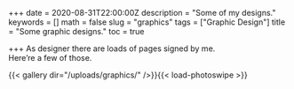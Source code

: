 +++
date = 2020-08-31T22:00:00Z
description = "Some of my designs."
keywords = []
math = false
slug = "graphics"
tags = ["Graphic Design"]
title = "Some graphic designs."
toc = true

+++
As designer there are loads of pages signed by me.  
Here’re a few of those.


{{< gallery dir="/uploads/graphics/" />}}{{< load-photoswipe >}}